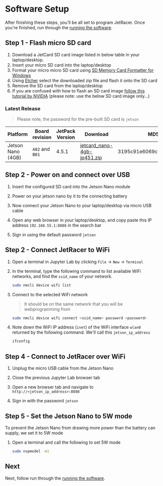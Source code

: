 # Software Setup


After finishing these steps, you'll be all set to program JetRacer.  Once you're finished, run through the [running the software](Running_the_software.md).

## Step 1 - Flash micro SD card

1. Download a JetCard SD card image listed in below table in your laptop/desktop.
2. Insert your micro SD card into the laptop/desktop
3. Format your micro micro SD card using [SD Memory Card Formatter for Windows](https://www.sdcard.org/downloads/formatter/sd-memory-card-formatter-for-windows-download/)
4. Using [Etcher](https://www.balena.io/etcher/) select the downloaded zip file and flash it onto the SD card
5. Remove the SD card from the laptop/desktop
6. If you are confused with how to flash an SD card image [follow this tutorial by NVIDIA](https://www.sdcard.org/downloads/formatter/sd-memory-card-formatter-for-windows-download/) (please note: use the below SD card image only...)

### Latest Release 

> Please note, the password for the pre-built SD card is ``jetson``

| Platform | Board revision | JetPack Version | Download | MD5 Checksum |
| -------- | -------------- | --------------- | -------- |------------- |
| Jetson Nano (4GB) | `A02` and `B01` | 4.5.1 |  [jetcard_nano-4gb-jp451.zip](https://drive.google.com/file/d/1aPbzQ0_Uja0jVD48oZUAuYYAz10JgbZu/view?usp=sharing) | 3195c91e6069c0418ec3c9736d130d01 |

 


## Step 2 - Power on and connect over USB

1. Insert the configured SD card into the Jetson Nano module

2. Power on your jetson nano by it to the connecting battery 
3. Now connect your Jetson Nano to your laptop/desktop via micro USB cable

4. Open any web browser in your laptop/desktop, and copy paste this IP address ``192.168.55.1:8888`` in the search bar
5. Sign in using the default password ``jetson``

## Step 2 - Connect JetRacer to WiFi

1. Open a terminal in Jupyter Lab by clicking ``File`` -> ``New`` -> ``Terminal``

2. In the terminal, type the following command to list available WiFi networks, and find the ``ssid_name`` of your network.

    ```bash
    sudo nmcli device wifi list
    ```
3. Connect to  the selected WiFi network

    >  It should be on the same network that you will be webprogramming from

    ```bash
    sudo nmcli device wifi connect <ssid_name> password <password>
    ```
4. Note down the WiFi IP address (``inet``) of the WiFi interface ``wlan0`` returned by the following command.  We'll call this ``jetson_ip_address``
    
    ```bash
    ifconfig
    ```

## Step 4 - Connect to JetRacer over WiFi

1. Unplug the micro USB cable from the Jetson Nano

2. Close the previous Jupyter Lab browser tab
3. Open a new browser tab and navigate to ``http://<jetson_ip_address>:8888``
4. Sign in with the password ``jetson``
    

   
 
## Step 5 - Set the Jetson Nano to 5W mode

To prevent the Jetson Nano from drawing more power than the battery can supply, we set it to 5W mode

1. Open a terminal and call the following to set 5W mode

    ```bash
    sudo nvpmodel -m1
    ```
    
## Next

Next, follow run through the [running the software](Running_the_software.md).
